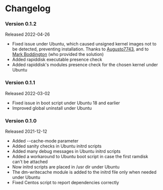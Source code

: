 # Changelog

### Version 0.1.2

Released 2022-04-26

* Fixed issue under Ubuntu, which caused unsigned kernel images not to be detected, preventing installation. Thanks to 
  [Augusto7743](https://github.com/Augusto7743), and to [Mark Boddington](https://github.com/TuxInvader) (who provided the solution)
* Added rapiddisk executable presence check
* Added rapiddisk's modules presence check for the chosen kernel under Ubuntu

### Version 0.1.1

Released 2022-03-02

* Fixed issue in boot script under Ubuntu 18 and earlier
* Improved global uninstall under Ubuntu

### Version 0.1.0

Released 2021-12-12

* Added --cache-mode parameter
* Added sanity checks in Ubuntu initrd scripts
* Added many debug messages in Ubuntu initrd scripts
* Added a workaround to Ubuntu boot script in case the first ramdisk can't be attached
* Now initrd scripts are placed in /usr dir under Ubuntu
* The dm-writecache module is added to the initrd file only when needed under Ubuntu
* Fixed Centos script to report dependencies correctly
